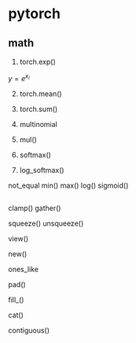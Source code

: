 # pytorch 

## math
1. torch.exp()

$y = e^{x_i}$ 

2. torch.mean()

3. torch.sum()

4. multinomial

5. mul()

6. softmax()

7. log_softmax()

not_equal
min()
max()
log()
sigmoid()

##

clamp()
gather()

squeeze()
unsqueeze()

view()

new()

ones_like

pad()

fill_()

cat()

contiguous()

